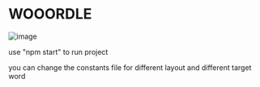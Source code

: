 # WOOORDLE
![image](https://github.com/yasin459/wordle/assets/60640286/8b61ac99-5548-427c-94a1-6487f2f0d78a)


use "npm start" to run project

you can change the constants file for different layout and different target word
